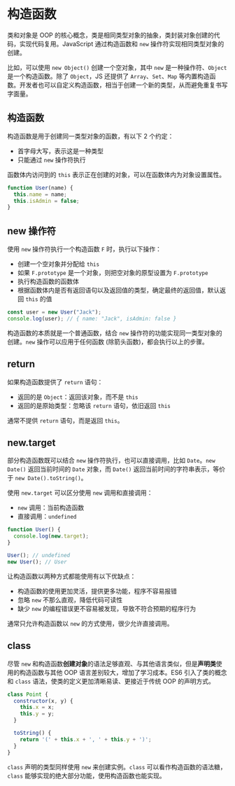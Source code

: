 # 构造函数

类和对象是 OOP 的核心概念，类是相同类型对象的抽象，类封装对象创建的代码，实现代码复用。JavaScript 通过构造函数和 `new` 操作符实现相同类型对象的创建。

比如，可以使用 `new Object()` 创建一个空对象，其中 `new` 是一种操作符、`Object` 是一个构造函数。除了 `Object`，JS 还提供了 `Array`、`Set`、`Map` 等内置构造函数。开发者也可以自定义构造函数，相当于创建一个新的类型，从而避免重复书写字面量。

## 构造函数

构造函数是用于创建同一类型对象的函数，有以下 2 个约定：
- 首字母大写，表示这是一种类型
- 只能通过 `new` 操作符执行

函数体内访问到的 `this` 表示正在创建的对象，可以在函数体内为对象设置属性。

```js
function User(name) {
  this.name = name;
  this.isAdmin = false;
}
```

## new 操作符

使用 `new` 操作符执行一个构造函数 `F` 时，执行以下操作：
- 创建一个空对象并分配给 `this`
- 如果 `F.prototype` 是一个对象，则把空对象的原型设置为 `F.prototype`
- 执行构造函数的函数体
- 根据函数体内是否有返回语句以及返回值的类型，确定最终的返回值，默认返回 `this` 的值

```js
const user = new User("Jack");
console.log(user); // { name: "Jack", isAdmin: false }
```

构造函数的本质就是一个普通函数，结合 `new` 操作符的功能实现同一类型对象的创建。`new` 操作可以应用于任何函数 (除箭头函数)，都会执行以上的步骤。

## return

如果构造函数提供了 `return` 语句：
- 返回的是 `Object`：返回该对象，而不是 `this`
- 返回的是原始类型：忽略该 `return` 语句，依旧返回 `this`

通常不提供 `return` 语句，而是返回 `this`。

## new.target

部分构造函数既可以结合 `new` 操作符执行，也可以直接调用，比如 `Date`。`new Date()` 返回当前时间的 `Date` 对象，而 `Date()` 返回当前时间的字符串表示，等价于 `new Date().toString()`。

使用 `new.target` 可以区分使用 `new` 调用和直接调用：
- `new` 调用：当前构造函数
- 直接调用：`undefined`

```js
function User() {
  console.log(new.target);
}

User(); // undefined
new User(); // User
```

让构造函数以两种方式都能使用有以下优缺点：
- 构造函数的使用更加灵活，提供更多功能，程序不容易报错
- 忽略 `new` 不那么直观，降低代码可读性
- 缺少 `new` 的编程错误更不容易被发现，导致不符合预期的程序行为

通常只允许构造函数以 `new` 的方式使用，很少允许直接调用。

## class

尽管 `new` 和构造函数**创建对象**的语法足够直观、与其他语言类似，但是**声明类**使用的构造函数与其他 OOP 语言差别较大，增加了学习成本。ES6 引入了类的概念和 `class` 语法，使类的定义更加清晰易读、更接近于传统 OOP 的声明方式。

```js
class Point {
  constructor(x, y) {
    this.x = x;
    this.y = y;
  }

  toString() {
    return '(' + this.x + ', ' + this.y + ')';
  }
}
```

`class` 声明的类型同样使用 `new` 来创建实例。`class` 可以看作构造函数的语法糖，`class` 能够实现的绝大部分功能，使用构造函数也能实现。